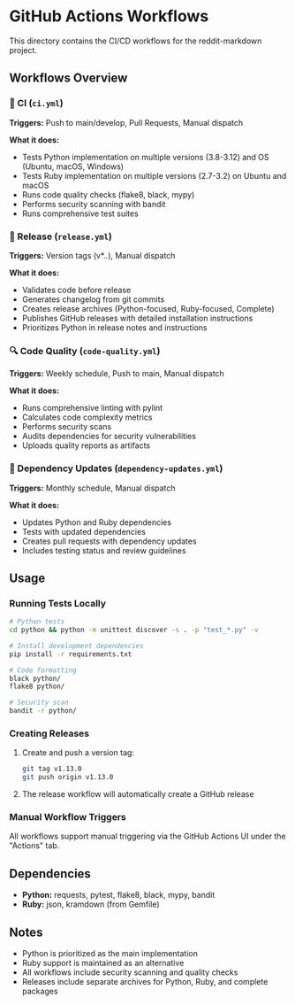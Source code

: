 # GitHub Actions Workflows

This directory contains the CI/CD workflows for the reddit-markdown project.

## Workflows Overview

### 🔄 CI (`ci.yml`)
**Triggers:** Push to main/develop, Pull Requests, Manual dispatch

**What it does:**
- Tests Python implementation on multiple versions (3.8-3.12) and OS (Ubuntu, macOS, Windows)
- Tests Ruby implementation on multiple versions (2.7-3.2) on Ubuntu and macOS
- Runs code quality checks (flake8, black, mypy)
- Performs security scanning with bandit
- Runs comprehensive test suites

### 🚀 Release (`release.yml`)
**Triggers:** Version tags (v*.*.*), Manual dispatch

**What it does:**
- Validates code before release
- Generates changelog from git commits
- Creates release archives (Python-focused, Ruby-focused, Complete)
- Publishes GitHub releases with detailed installation instructions
- Prioritizes Python in release notes and instructions

### 🔍 Code Quality (`code-quality.yml`)
**Triggers:** Weekly schedule, Push to main, Manual dispatch

**What it does:**
- Runs comprehensive linting with pylint
- Calculates code complexity metrics
- Performs security scans
- Audits dependencies for security vulnerabilities
- Uploads quality reports as artifacts

### 🔄 Dependency Updates (`dependency-updates.yml`)
**Triggers:** Monthly schedule, Manual dispatch

**What it does:**
- Updates Python and Ruby dependencies
- Tests with updated dependencies
- Creates pull requests with dependency updates
- Includes testing status and review guidelines

## Usage

### Running Tests Locally
```bash
# Python tests
cd python && python -m unittest discover -s . -p "test_*.py" -v

# Install development dependencies
pip install -r requirements.txt

# Code formatting
black python/
flake8 python/

# Security scan
bandit -r python/
```

### Creating Releases
1. Create and push a version tag:
   ```bash
   git tag v1.13.0
   git push origin v1.13.0
   ```
2. The release workflow will automatically create a GitHub release

### Manual Workflow Triggers
All workflows support manual triggering via the GitHub Actions UI under the "Actions" tab.

## Dependencies
- **Python:** requests, pytest, flake8, black, mypy, bandit
- **Ruby:** json, kramdown (from Gemfile)

## Notes
- Python is prioritized as the main implementation
- Ruby support is maintained as an alternative
- All workflows include security scanning and quality checks
- Releases include separate archives for Python, Ruby, and complete packages
